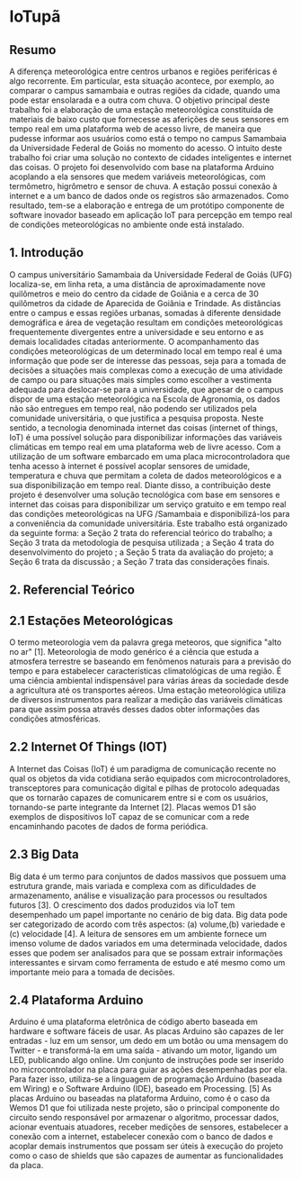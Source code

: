 # IoTupã

<h2>Resumo</h2>
<p>A diferença meteorológica entre centros urbanos e regiões periféricas é algo recorrente. Em particular, esta situação acontece, por exemplo, ao comparar o campus samambaia e outras regiões da cidade, quando uma pode estar ensolarada e a outra com chuva.  O objetivo principal deste trabalho foi a elaboração de uma estação meteorológica constituída de materiais de baixo custo que fornecesse as aferições de seus sensores em tempo real em uma plataforma web de acesso livre, de maneira que pudesse informar aos usuários como está o tempo no campus Samambaia da Universidade Federal de Goiás no momento do acesso. O intuito deste trabalho foi criar uma solução no contexto de cidades inteligentes e internet das coisas. O projeto foi desenvolvido com base na plataforma Arduino acoplando a ela sensores que medem variáveis meteorológicas, com termômetro, higrômetro e sensor de chuva.  A estação possui conexão à internet e a um banco de dados onde os registros são armazenados. Como resultado, tem-se a elaboração e entrega de um protótipo componente de software inovador baseado em aplicação IoT para percepção em tempo real de condições meteorológicas no ambiente onde está instalado.</p>

<h2>1. Introdução</h2>
<p>O campus universitário Samambaia da Universidade Federal de Goiás (UFG) localiza-se, em linha reta, a uma distância de aproximadamente nove quilômetros e meio do centro da cidade de Goiânia e a cerca de 30 quilômetros da cidade de Aparecida de Goiânia e Trindade. As distâncias entre o campus e essas regiões urbanas, somadas à diferente densidade demográfica e área de vegetação resultam em condições meteorológicas frequentemente divergentes entre a universidade e seu entorno e as demais localidades citadas anteriormente.
	O acompanhamento das condições meteorológicas de um determinado local em tempo real é uma informação que pode ser de interesse das pessoas, seja para a tomada de decisões a situações mais complexas como a execução de uma atividade de campo ou para situações mais simples como escolher a vestimenta adequada para deslocar-se para a universidade, que apesar de o campus dispor de uma estação meteorológica na Escola de Agronomia, os dados não são entregues em tempo real, não podendo ser utilizados pela comunidade universitária, o que justifica a pesquisa proposta.
	Neste sentido, a tecnologia denominada internet das coisas (internet of things, IoT) é uma possível solução para disponibilizar informações das variáveis climáticas em tempo real em uma plataforma web de livre acesso. Com a utilização de um  software embarcado em uma placa microcontroladora que tenha acesso à internet é possível acoplar sensores de umidade, temperatura e chuva que permitam a  coleta de dados meteorológicos e a sua disponibilização em tempo real.
	Diante disso, a contribuição deste projeto é desenvolver uma solução tecnológica com base em sensores e internet das coisas para disponibilizar um serviço gratuito e em tempo real das condições meteorológicas na UFG /Samambaia e disponibilizá-los para a conveniência da comunidade universitária.
	Este trabalho está organizado da seguinte forma: a Seção 2 trata do referencial teórico do trabalho; a Seção 3 trata da metodologia de pesquisa utilizada ; a Seção 4 trata do desenvolvimento do projeto ; a Seção 5 trata da avaliação do projeto; a Seção 6 trata da discussão ; a Seção 7 trata das considerações finais.
</p>

<h2>2. Referencial Teórico</h2>
<h2>2.1 Estações Meteorológicas</h2>
<p>O termo meteorologia vem da palavra grega meteoros, que significa "alto no ar" [1]. Meteorologia de modo genérico é a ciência que estuda a atmosfera terrestre se baseando em fenômenos naturais para a previsão do tempo e para estabelecer características climatológicas de uma região. É uma ciência ambiental indispensável para várias áreas da sociedade desde a agricultura até os transportes aéreos. Uma estação meteorológica utiliza de diversos instrumentos para realizar a medição das variáveis climáticas para que assim possa através desses dados obter informações das condições atmosféricas. 
</p>

<h2>2.2 Internet Of Things (IOT)</h2>
<p>A Internet das Coisas (IoT) é um paradigma de comunicação recente no qual os objetos da vida cotidiana serão equipados com microcontroladores,  transceptores para comunicação digital e pilhas de protocolo adequadas que os tornarão capazes de comunicarem entre si e com os usuários, tornando-se parte integrante da Internet [2].
	Placas wemos D1 são exemplos de dispositivos IoT capaz de se comunicar com a rede encaminhando pacotes de dados de forma periódica.
</p> 

<h2>2.3 Big Data</h2>
<p>Big data é um termo para conjuntos de dados massivos que possuem uma estrutura grande, mais variada e complexa com as dificuldades de armazenamento, análise e visualização para processos ou resultados futuros [3].
	O crescimento dos dados produzidos via IoT tem desempenhado um papel importante no cenário de big data. Big data pode ser categorizado de acordo com três aspectos: (a) volume,(b) variedade e (c) velocidade [4]. A leitura de sensores em um ambiente fornece um imenso volume de dados variados em uma determinada velocidade, dados esses que podem ser analisados para que se possam extrair informações interessantes e sirvam como ferramenta de estudo e até mesmo como um importante meio para a tomada de decisões.
</p> 

<h2>2.4 Plataforma Arduino</h2>
<p>Arduino é uma plataforma eletrônica de código aberto baseada em hardware e software fáceis de usar. As placas Arduino são capazes de ler entradas - luz em um sensor, um dedo em um botão ou uma mensagem do Twitter - e transformá-la em uma saída - ativando um motor, ligando um LED, publicando algo online. Um conjunto de instruções pode ser inserido no microcontrolador na placa para guiar as ações desempenhadas por ela. Para fazer isso, utiliza-se a linguagem de programação Arduino (baseada em Wiring) e o Software Arduino (IDE), baseado em Processing. [5]
	As placas Arduino ou baseadas na plataforma Arduino, como é o caso da Wemos D1 que foi utilizada neste projeto, são o principal componente do circuito sendo responsável por armazenar o algoritmo, processar dados, acionar eventuais atuadores, receber medições de sensores, estabelecer a conexão com a internet, estabelecer conexão com o banco de dados e acoplar demais instrumentos que possam ser úteis à execução do projeto como o caso de shields que são capazes de aumentar as funcionalidades da placa. 
</p>



